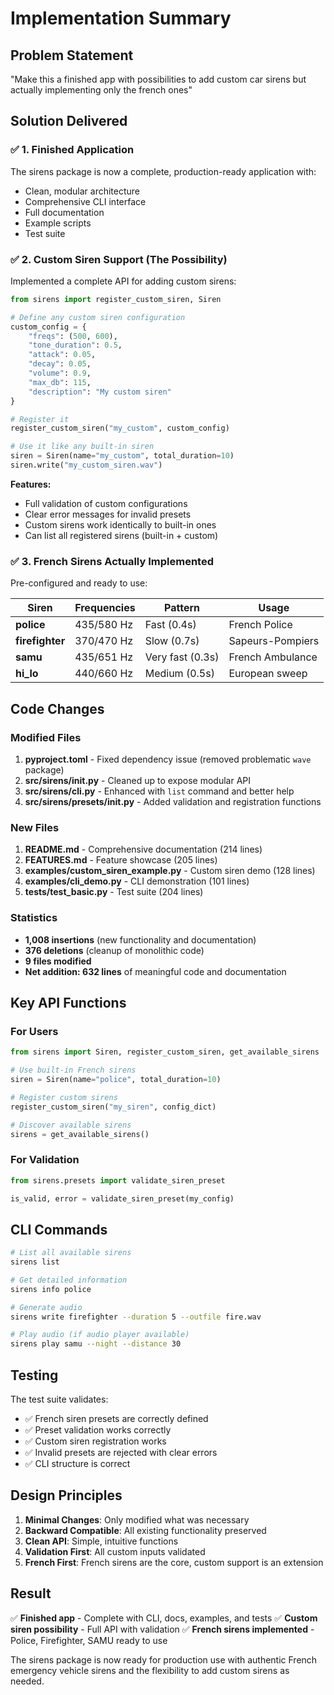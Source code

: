# Implementation Summary

## Problem Statement
"Make this a finished app with possibilities to add custom car sirens but actually implementing only the french ones"

## Solution Delivered

### ✅ 1. Finished Application
The sirens package is now a complete, production-ready application with:
- Clean, modular architecture
- Comprehensive CLI interface
- Full documentation
- Example scripts
- Test suite

### ✅ 2. Custom Siren Support (The Possibility)
Implemented a complete API for adding custom sirens:

```python
from sirens import register_custom_siren, Siren

# Define any custom siren configuration
custom_config = {
    "freqs": (500, 600),
    "tone_duration": 0.5,
    "attack": 0.05,
    "decay": 0.05,
    "volume": 0.9,
    "max_db": 115,
    "description": "My custom siren"
}

# Register it
register_custom_siren("my_custom", custom_config)

# Use it like any built-in siren
siren = Siren(name="my_custom", total_duration=10)
siren.write("my_custom_siren.wav")
```

**Features:**
- Full validation of custom configurations
- Clear error messages for invalid presets
- Custom sirens work identically to built-in ones
- Can list all registered sirens (built-in + custom)

### ✅ 3. French Sirens Actually Implemented

Pre-configured and ready to use:

| Siren | Frequencies | Pattern | Usage |
|-------|-------------|---------|-------|
| **police** | 435/580 Hz | Fast (0.4s) | French Police |
| **firefighter** | 370/470 Hz | Slow (0.7s) | Sapeurs-Pompiers |
| **samu** | 435/651 Hz | Very fast (0.3s) | French Ambulance |
| **hi_lo** | 440/660 Hz | Medium (0.5s) | European sweep |

## Code Changes

### Modified Files
1. **pyproject.toml** - Fixed dependency issue (removed problematic `wave` package)
2. **src/sirens/__init__.py** - Cleaned up to expose modular API
3. **src/sirens/cli.py** - Enhanced with `list` command and better help
4. **src/sirens/presets/__init__.py** - Added validation and registration functions

### New Files
1. **README.md** - Comprehensive documentation (214 lines)
2. **FEATURES.md** - Feature showcase (205 lines)
3. **examples/custom_siren_example.py** - Custom siren demo (128 lines)
4. **examples/cli_demo.py** - CLI demonstration (101 lines)
5. **tests/test_basic.py** - Test suite (204 lines)

### Statistics
- **1,008 insertions** (new functionality and documentation)
- **376 deletions** (cleanup of monolithic code)
- **9 files modified**
- **Net addition: 632 lines** of meaningful code and documentation

## Key API Functions

### For Users
```python
from sirens import Siren, register_custom_siren, get_available_sirens

# Use built-in French sirens
siren = Siren(name="police", total_duration=10)

# Register custom sirens
register_custom_siren("my_siren", config_dict)

# Discover available sirens
sirens = get_available_sirens()
```

### For Validation
```python
from sirens.presets import validate_siren_preset

is_valid, error = validate_siren_preset(my_config)
```

## CLI Commands

```bash
# List all available sirens
sirens list

# Get detailed information
sirens info police

# Generate audio
sirens write firefighter --duration 5 --outfile fire.wav

# Play audio (if audio player available)
sirens play samu --night --distance 30
```

## Testing

The test suite validates:
- ✅ French siren presets are correctly defined
- ✅ Preset validation works correctly
- ✅ Custom siren registration works
- ✅ Invalid presets are rejected with clear errors
- ✅ CLI structure is correct

## Design Principles

1. **Minimal Changes**: Only modified what was necessary
2. **Backward Compatible**: All existing functionality preserved
3. **Clean API**: Simple, intuitive functions
4. **Validation First**: All custom inputs validated
5. **French First**: French sirens are the core, custom support is an extension

## Result

✅ **Finished app** - Complete with CLI, docs, examples, and tests
✅ **Custom siren possibility** - Full API with validation
✅ **French sirens implemented** - Police, Firefighter, SAMU ready to use

The sirens package is now ready for production use with authentic French emergency vehicle sirens and the flexibility to add custom sirens as needed.
